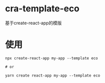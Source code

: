 # cra-template-eco
基于create-react-app的模版

# 使用

```
npx create-react-app my-app --template eco

# or

yarn create react-app my-app --template eco
```

